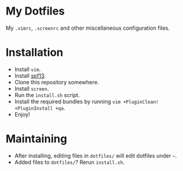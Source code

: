 My Dotfiles
===========

My `.vimrc`, `.screenrc` and other miscellaneous configuration files.

Installation
============

- Install `vim`.
- Install [spf13](https://github.com/spf13/spf13-vim).
- Clone this repository somewhere.
- Install `screen`.
- Run the `install.sh` script.
- Install the required bundles by running `vim +PluginClean! +PluginInstall +qa`.
- Enjoy!


Maintaining
===========

- After installing, editing files in `dotfiles/` will edit dotfiles under `~`.
- Added files to `dotfiles/`?  Rerun `install.sh`.

<!--
:vim:tw:80
-->
